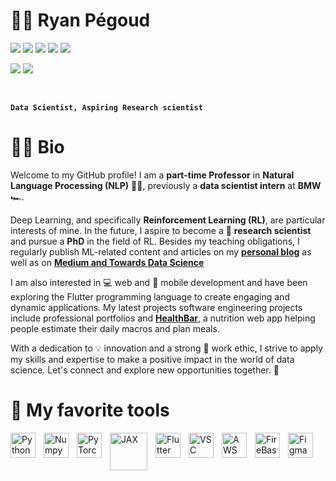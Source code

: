 ﻿# 🤖🥼 Ryan Pégoud

[<img src="https://img.shields.io/badge/linkedin-%230077B5.svg?&style=for-the-badge&logo=linkedin&logoColor=white" />](www.linkedin.com/in/ryan-pégoud)
[<img src="https://img.shields.io/badge/Personal Website-%2312100E.svg?&style=for-the-badge&logo=substack&logoColor=white" />](https://rpegoud.github.io/#/)
[<img src="https://img.shields.io/badge/ML Blog-%2312100E.svg?&style=for-the-badge&logo=substack&logoColor=white&color=blueviolet" />](https://machine-learning-blog.vercel.app)
[<img src="https://img.shields.io/badge/Medium-12100E?style=for-the-badge&logo=medium&logoColor=white" />](https://medium.com/@ryanpegoud)
[<img src="https://img.shields.io/badge/Health Bar%20-brightgreen.svg?&style=for-the-badge&logo=dotnet&logoColor=white" />](https://nutrition-web-app.web.app/#/)

<img src="https://img.shields.io/badge/Data Scientist intern @BMW%20-white.svg?&style=for-the-badge&logo=bmw&logoColor=black" /> <img src="https://img.shields.io/badge/NLP Professor @EPF-%23EE4C2C.svg?&style=for-the-badge&&logoColor=black" />

<br >

**`Data Scientist, Aspiring Research scientist`**

# 🤵‍♂️ Bio

Welcome to my GitHub profile! I am a **part-time Professor** in **Natural Language Processing (NLP)** 🧑‍🏫, previously a **data scientist intern** at **BMW** 🏎️. 

Deep Learning, and specifically **Reinforcement Learning (RL)**, are particular interests of mine. In the future, I aspire to become a 🧪 **research scientist** and pursue a **PhD** in the field of RL.
Besides my teaching obligations, I regularly publish ML-related content and articles on my [**personal blog**](https://machine-learning-blog.vercel.app) as well as on [**Medium and Towards Data Science**](https://medium.com/@ryanpegoud)

I am also interested in 💻 web and 📱 mobile development and have been exploring the Flutter programming language to create engaging and dynamic applications. My latest projects software engineering projects include professional portfolios and [**HealthBar**](https://github.com/RPegoud/HealthBar), a nutrition web app helping people estimate their daily macros and plan meals.

With a dedication to 💡 innovation and a strong 💪 work ethic, I strive to apply my skills and expertise to make a positive impact in the world of data science. Let's connect and explore new opportunities together. 🔗

# 🧪 My favorite tools

<img align="left" alt="Python" width="40px" style="padding-right:10px;" src="https://cdn.jsdelivr.net/gh/devicons/devicon/icons/python/python-original.svg" />
<img align="left" alt="Numpy" width="40px" style="padding-right:10px;" src="https://cdn.jsdelivr.net/gh/devicons/devicon/icons/numpy/numpy-original.svg" />
<img align="left" alt="PyTorch" width="40px" style="padding-right:10px;" src="https://cdn.jsdelivr.net/gh/devicons/devicon/icons/pytorch/pytorch-original.svg" />
<img align="left" alt="JAX" width="60px" style="padding-right:10px;" src="https://repository-images.githubusercontent.com/154739597/90607180-e100-11e9-8642-c65819bec604" />
<img align="left" alt="Flutter" width="40px" style="padding-right:10px;" src="https://cdn.jsdelivr.net/gh/devicons/devicon/icons/flutter/flutter-original.svg" />
<img align="left" alt="VSC" width="40px" style="padding-right:10px;" img src="https://cdn.jsdelivr.net/gh/devicons/devicon/icons/vscode/vscode-original.svg" />
<img align="left" alt="AWS" width="40px" style="padding-right:10px;" src="https://cdn.jsdelivr.net/gh/devicons/devicon/icons/amazonwebservices/amazonwebservices-original.svg" />
<img  align="left" alt="FireBase" width="40px" style="padding-right:10px" src="https://cdn.jsdelivr.net/gh/devicons/devicon/icons/firebase/firebase-plain-wordmark.svg" />
<img   align="left" alt="Figma" width="40px" style="padding-right:10px"  src="https://cdn.jsdelivr.net/gh/devicons/devicon/icons/figma/figma-original.svg" />
